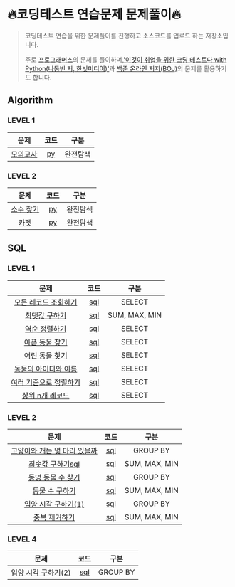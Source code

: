 # 🔥코딩테스트 연습문제 문제풀이🔥
> 코딩테스트 연습을 위한 문제풀이를 진행하고 소스코드를 업로드 하는 저장소입니다.
> 
>주로 [프로그래머스](https://programmers.co.k)의 문제를 풀이하며,['이것이 취업을 위한 코딩 테스트다 with Python(나동빈 저, 한빛미디어)'](https://github.com/ndb796/python-for-coding-test)과 [백준 온라인 저지(BOJ)](https://www.acmicpc.net)의 문제를 활용하기도 합니다. 

## Algorithm
### LEVEL 1
| 문제 | 코드 | 구분 |
|:---:|:---:|:---:|
[모의고사](https://programmers.co.kr/learn/courses/30/lessons/42840) | [py]() | 완전탐색 |

### LEVEL 2
| 문제 | 코드 | 구분 |
|:---:|:---:|:---:|
[소수 찾기](https://programmers.co.kr/learn/courses/30/lessons/42839) | [py]() | 완전탐색 |
[카펫](https://programmers.co.kr/learn/courses/30/lessons/42842) | [py]() | 완전탐색 |

## SQL
### LEVEL 1
| 문제 | 코드 | 구분 |
|:---:|:---:|:---:|
[모든 레코드 조회하기](https://programmers.co.kr/learn/courses/30/lessons/59034) | [sql]() | SELECT |
[최댓값 구하기](https://programmers.co.kr/learn/courses/30/lessons/59415) | [sql]() | SUM, MAX, MIN |
[역순 정렬하기](https://programmers.co.kr/learn/courses/30/lessons/59035) | [sql]()  | SELECT |
[아픈 동물 찾기](https://programmers.co.kr/learn/courses/30/lessons/59036) | [sql]() | SELECT |
[어린 동물 찾기](https://programmers.co.kr/learn/courses/30/lessons/59037) | [sql]() | SELECT |
[동물의 아이디와 이름](https://programmers.co.kr/learn/courses/30/lessons/59037) | [sql]() | SELECT |
[여러 기준으로 정렬하기](https://programmers.co.kr/learn/courses/30/lessons/59404) | [sql]() | SELECT |
[상위 n개 레코드](https://programmers.co.kr/learn/courses/30/lessons/59405) | [sql]() | SELECT |

### LEVEL 2
| 문제 | 코드 | 구분 |
|:---:|:---:|:---:|
[고양이와 개는 몇 마리 있을까](https://programmers.co.kr/learn/courses/30/lessons/59040) | [sql]() | GROUP BY |
[최솟값 구하기](https://programmers.co.kr/learn/courses/30/lessons/59038)[sql]() | [sql]() | SUM, MAX, MIN |
[동명 동물 수 찾기](https://programmers.co.kr/learn/courses/30/lessons/59041) |[sql]() | GROUP BY |
[동물 수 구하기](https://programmers.co.kr/learn/courses/30/lessons/59406) | [sql]() | SUM, MAX, MIN |
[입양 시각 구하기(1)](https://programmers.co.kr/learn/courses/30/lessons/59412) |[sql]() | GROUP BY |
[중복 제거하기](https://programmers.co.kr/learn/courses/30/lessons/59408) | [sql]() | SUM, MAX, MIN |

### LEVEL 4
| 문제 | 코드 | 구분 |
|:---:|:---:|:---:|
[입양 시각 구하기(2)](https://programmers.co.kr/learn/courses/30/lessons/59413) |[sql]() | GROUP BY |
